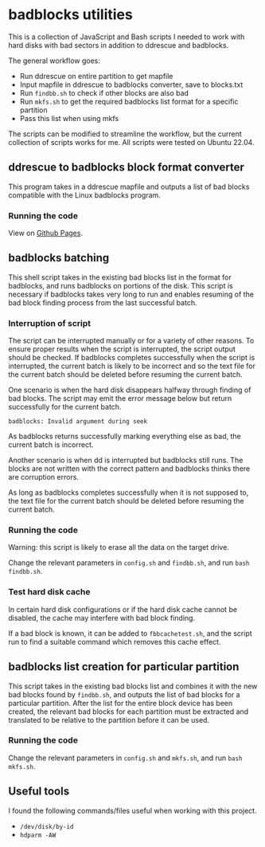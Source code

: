 # badblocks utilities

This is a collection of JavaScript and Bash scripts I needed to work with hard disks with bad sectors in addition to ddrescue and badblocks.

The general workflow goes:
- Run ddrescue on entire partition to get mapfile
- Input mapfile in ddrescue to badblocks converter, save to blocks.txt
- Run `findbb.sh` to check if other blocks are also bad
- Run `mkfs.sh` to get the required badblocks list format for a specific partition
- Pass this list when using mkfs

The scripts can be modified to streamline the workflow, but the current collection of scripts works for me. All scripts were tested on Ubuntu 22.04.

## ddrescue to badblocks block format converter

This program takes in a ddrescue mapfile and outputs a list of bad blocks compatible with the Linux badblocks program.

### Running the code

View on [Github Pages](https://etlow.github.io/badblocks).

## badblocks batching

This shell script takes in the existing bad blocks list in the format for badblocks, and runs badblocks on portions of the disk. This script is necessary if badblocks takes very long to run and enables resuming of the bad block finding process from the last successful batch.

### Interruption of script

The script can be interrupted manually or for a variety of other reasons. To ensure proper results when the script is interrupted, the script output should be checked. If badblocks completes successfully when the script is interrupted, the current batch is likely to be incorrect and so the text file for the current batch should be deleted before resuming the current batch.

One scenario is when the hard disk disappears halfway through finding of bad blocks. The script may emit the error message below but return successfully for the current batch.
```
badblocks: Invalid argument during seek
```
As badblocks returns successfully marking everything else as bad, the current batch is incorrect.

Another scenario is when dd is interrupted but badblocks still runs. The blocks are not written with the correct pattern and badblocks thinks there are corruption errors.

As long as badblocks completes successfully when it is not supposed to, the text file for the current batch should be deleted before resuming the current batch.

### Running the code

Warning: this script is likely to erase all the data on the target drive.

Change the relevant parameters in `config.sh` and `findbb.sh`, and run `bash findbb.sh`.

### Test hard disk cache

In certain hard disk configurations or if the hard disk cache cannot be disabled, the cache may interfere with bad block finding.

If a bad block is known, it can be added to `fbbcachetest.sh`, and the script run to find a suitable command which removes this cache effect.

## badblocks list creation for particular partition

This script takes in the existing bad blocks list and combines it with the new bad blocks found by `findbb.sh`, and outputs the list of bad blocks for a particular partition. After the list for the entire block device has been created, the relevant bad blocks for each partition must be extracted and translated to be relative to the partition before it can be used.

### Running the code

Change the relevant parameters in `config.sh` and `mkfs.sh`, and run `bash mkfs.sh`.

## Useful tools

I found the following commands/files useful when working with this project.

- `/dev/disk/by-id`
- `hdparm -AW`

